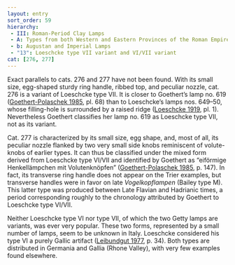 ```yaml
---
layout: entry
sort_order: 59
hierarchy:
 - III: Roman-Period Clay Lamps
 - A: Types from both Western and Eastern Provinces of the Roman Empire
 - b: Augustan and Imperial Lamps
 - "13": Loeschcke type VII variant and VI/VII variant
cat: [276, 277]
---
```


Exact parallels to cats. 276 and 277 have not been found. With its small size, egg-shaped sturdy ring handle, ribbed top, and peculiar nozzle, cat. 276 is a variant of Loeschcke type VII. It is closer to Goethert’s lamp no. 619 (<a href='../../bibliography/#goethert-polaschek-1985'>Goethert-Polaschek 1985</a>, pl. 68) than to Loeschcke’s lamps nos. 649–50, whose filling-hole is surrounded by a raised ridge (<a href='../../bibliography/#loeschcke-1919'>Loeschcke 1919</a>, pl. 1). Nevertheless Goethert classifies her lamp no. 619 as Loeschcke type VII, not as its variant.

Cat. 277 is characterized by its small size, egg shape, and, most of all, its peculiar nozzle flanked by two very small side knobs reminiscent of volute-knobs of earlier types. It can thus be classified under the mixed form derived from Loeschcke type VI/VII and identified by Goethert as “eiförmige Henkellämpchen mit Volutenknöpfen” (<a href='../../bibliography/#goethert-polaschek-1985'>Goethert-Polaschek 1985</a>, p. 147). In fact, its transverse ring handle does not appear on the Trier examples, but transverse handles were in favor on late *Vogelkopflampen* (Bailey type M). This latter type was produced between Late Flavian and Hadrianic times, a period corresponding roughly to the chronology attributed by Goethert to Loeschcke type VI/VII.

Neither Loeschcke type VI nor type VII, of which the two Getty lamps are variants, was ever very popular. These two forms, represented by a small number of lamps, seem to be unknown in Italy. Loeschcke considered his type VI a purely Gallic artifact (<a href='../../bibliography/#leibundgut-1977'>Leibundgut 1977</a>, p. 34). Both types are distributed in Germania and Gallia (Rhone Valley), with very few examples found elsewhere.
